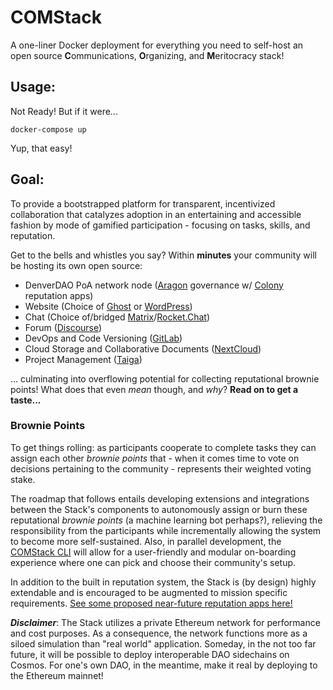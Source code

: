 # COMStack
A one-liner Docker deployment for everything you need to self-host an open source **C**ommunications, **O**rganizing, and **M**eritocracy stack!  

## Usage:
Not Ready! But if it were...
```
docker-compose up
```
Yup, that easy!

## Goal:
To provide a bootstrapped platform for transparent, incentivized collaboration that catalyzes adoption in an entertaining and accessible fashion by mode of gamified participation - focusing on tasks, skills, and reputation.  

Get to the bells and whistles you say? Within **minutes** your community will be hosting its own open source:
* DenverDAO PoA network node ([Aragon](https://aragon.org/) governance w/ [Colony](https://colony.io/) reputation apps)  
* Website (Choice of [Ghost](https://ghost.org/) or [WordPress](https://wordpress.org/))  
* Chat (Choice of/bridged [Matrix](https://matrix.org/blog/home/)/[Rocket.Chat](https://rocket.chat/))  
* Forum ([Discourse](https://www.discourse.org/))  
* DevOps and Code Versioning ([GitLab](https://about.gitlab.com/))  
* Cloud Storage and Collaborative Documents ([NextCloud](https://nextcloud.com/))
* Project Management ([Taiga](https://taiga.io/))

... culminating into overflowing potential for collecting reputational brownie points! What does that even _mean_ though, and _why_? **Read on to get a taste...**

### Brownie Points

To get things rolling: as participants cooperate to complete tasks they can assign each other _brownie points_ that - when it comes time to vote on decisions pertaining to the community - represents their weighted voting stake.  

The roadmap that follows entails developing extensions and integrations between the Stack's components to autonomously assign or burn these reputational _brownie points_ (a machine learning bot perhaps?), relieving the responsibility from the participants while incrementally allowing the system to become more self-sustained. Also, in parallel development, the [COMStack CLI](https://github.com/DenverDAO/comstack-cli) will allow for a user-friendly and modular on-boarding experience where one can pick and choose their community's setup.  

In addition to the built in reputation system, the Stack is (by design) highly extendable and is encouraged to be augmented to mission specific requirements. [See some proposed near-future reputation apps here!](https://github.com/DenverDAO/COMStack/wiki/Proposed-Reputation-Apps)  

_**Disclaimer**_: The Stack utilizes a private Ethereum network for performance and cost purposes. As a consequence, the network functions more as a siloed simulation than "real world" application. Someday, in the not too far future, it will be possible to deploy interoperable DAO sidechains on Cosmos. For one's own DAO, in the meantime, make it real by deploying to the Ethereum mainnet!
